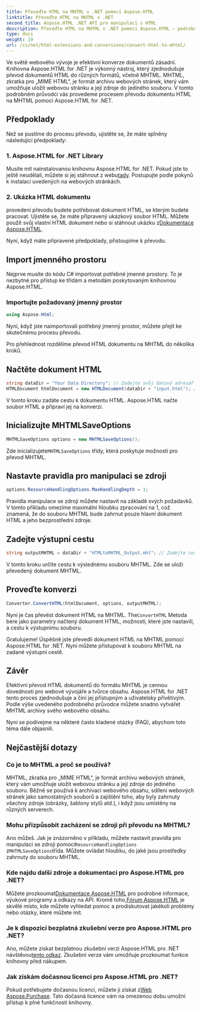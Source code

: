 ```yaml
---
title: Převeďte HTML na MHTML v .NET pomocí Aspose.HTML
linktitle: Převeďte HTML na MHTML v .NET
second_title: Aspose.HTML .NET API pro manipulaci s HTML
description: Převeďte HTML na MHTML v .NET pomocí Aspose.HTML – podrobný průvodce pro efektivní archivaci webového obsahu. Naučte se používat Aspose.HTML pro .NET k vytváření MHTML archivů.
type: docs
weight: 19
url: /cs/net/html-extensions-and-conversions/convert-html-to-mhtml/
---
```


Ve světě webového vývoje je efektivní konverze dokumentů zásadní. Knihovna Aspose.HTML for .NET je výkonný nástroj, který zjednodušuje převod dokumentů HTML do různých formátů, včetně MHTML. MHTML, zkratka pro „MIME HTML“, je formát archivu webových stránek, který vám umožňuje uložit webovou stránku a její zdroje do jediného souboru. V tomto podrobném průvodci vás provedeme procesem převodu dokumentu HTML na MHTML pomocí Aspose.HTML for .NET.

## Předpoklady

Než se pustíme do procesu převodu, ujistěte se, že máte splněny následující předpoklady:

### 1. Aspose.HTML for .NET Library

 Musíte mít nainstalovanou knihovnu Aspose.HTML for .NET. Pokud jste to ještě neudělali, můžete si jej stáhnout z webu[tady](https://releases.aspose.com/html/net/). Postupujte podle pokynů k instalaci uvedených na webových stránkách.

### 2. Ukázka HTML dokumentu

 provedení převodu budete potřebovat dokument HTML, se kterým budete pracovat. Ujistěte se, že máte připravený ukázkový soubor HTML. Můžete použít svůj vlastní HTML dokument nebo si stáhnout ukázku z[Dokumentace Aspose.HTML](https://reference.aspose.com/html/net/).

Nyní, když máte připravené předpoklady, přistoupíme k převodu.

## Import jmenného prostoru

Nejprve musíte do kódu C# importovat potřebné jmenné prostory. To je nezbytné pro přístup ke třídám a metodám poskytovaným knihovnou Aspose.HTML.

### Importujte požadovaný jmenný prostor

```csharp
using Aspose.Html;
```

Nyní, když jste naimportovali potřebný jmenný prostor, můžete přejít ke skutečnému procesu převodu.

Pro přehlednost rozdělíme převod HTML dokumentu na MHTML do několika kroků.

## Načtěte dokument HTML

```csharp
string dataDir = "Your Data Directory"; // Zadejte svůj datový adresář
HTMLDocument htmlDocument = new HTMLDocument(dataDir + "input.html"); // Načtěte dokument HTML
```

V tomto kroku zadáte cestu k dokumentu HTML. Aspose.HTML načte soubor HTML a připraví jej na konverzi.

## Inicializujte MHTMLSaveOptions

```csharp
MHTMLSaveOptions options = new MHTMLSaveOptions();
```

 Zde inicializujete`MHTMLSaveOptions` třídy, která poskytuje možnosti pro převod MHTML.

## Nastavte pravidla pro manipulaci se zdroji

```csharp
options.ResourceHandlingOptions.MaxHandlingDepth = 1;
```

Pravidla manipulace se zdroji můžete nastavit na základě svých požadavků. V tomto příkladu omezíme maximální hloubku zpracování na 1, což znamená, že do souboru MHTML bude zahrnut pouze hlavní dokument HTML a jeho bezprostřední zdroje.

## Zadejte výstupní cestu

```csharp
string outputMHTML = dataDir + "HTMLtoMHTML_Output.mht"; // Zadejte cestu k výstupnímu souboru
```

V tomto kroku určíte cestu k výslednému souboru MHTML. Zde se uloží převedený dokument MHTML.

## Proveďte konverzi

```csharp
Converter.ConvertHTML(htmlDocument, options, outputMHTML);
```

 Nyní je čas převést dokument HTML na MHTML. The`ConvertHTML` Metoda bere jako parametry načtený dokument HTML, možnosti, které jste nastavili, a cestu k výstupnímu souboru.

Gratulujeme! Úspěšně jste převedli dokument HTML na MHTML pomocí Aspose.HTML for .NET. Nyní můžete přistupovat k souboru MHTML na zadané výstupní cestě.

## Závěr

Efektivní převod HTML dokumentů do formátu MHTML je cennou dovedností pro webové vývojáře a tvůrce obsahu. Aspose.HTML for .NET tento proces zjednodušuje a činí jej přístupným a uživatelsky přívětivým. Podle výše uvedeného podrobného průvodce můžete snadno vytvářet MHTML archivy svého webového obsahu.

Nyní se podívejme na některé často kladené otázky (FAQ), abychom toto téma dále objasnili.

## Nejčastější dotazy

### Co je to MHTML a proč se používá?

MHTML, zkratka pro „MIME HTML“, je formát archivu webových stránek, který vám umožňuje uložit webovou stránku a její zdroje do jediného souboru. Běžně se používá k archivaci webového obsahu, sdílení webových stránek jako samostatných souborů a zajištění toho, aby byly zahrnuty všechny zdroje (obrázky, šablony stylů atd.), i když jsou umístěny na různých serverech.

### Mohu přizpůsobit zacházení se zdroji při převodu na MHTML?

 Ano můžeš. Jak je znázorněno v příkladu, můžete nastavit pravidla pro manipulaci se zdroji pomocí`ResourceHandlingOptions` z`MHTMLSaveOptions`třída. Můžete ovládat hloubku, do jaké jsou prostředky zahrnuty do souboru MHTML.

### Kde najdu další zdroje a dokumentaci pro Aspose.HTML pro .NET?

 Můžete prozkoumat[Dokumentace Aspose.HTML](https://reference.aspose.com/html/net/) pro podrobné informace, výukové programy a odkazy na API. Kromě toho,[Fórum Aspose.HTML](https://forum.aspose.com/) je skvělé místo, kde můžete vyhledat pomoc a prodiskutovat jakékoli problémy nebo otázky, které můžete mít.

### Je k dispozici bezplatná zkušební verze pro Aspose.HTML pro .NET?

 Ano, můžete získat bezplatnou zkušební verzi Aspose.HTML pro .NET návštěvou[tento odkaz](https://releases.aspose.com/). Zkušební verze vám umožňuje prozkoumat funkce knihovny před nákupem.

### Jak získám dočasnou licenci pro Aspose.HTML pro .NET?

 Pokud potřebujete dočasnou licenci, můžete ji získat z[Web Aspose.Purchase](https://purchase.aspose.com/temporary-license/). Tato dočasná licence vám na omezenou dobu umožní přístup k plné funkčnosti knihovny.

